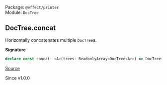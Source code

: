 Package: `@effect/printer`<br />
Module: `DocTree`<br />

## DocTree.concat

Horizontally concatenates multiple `DocTree`s.

**Signature**

```ts
declare const concat: <A>(trees: ReadonlyArray<DocTree<A>>) => DocTree<A>
```

[Source](https://github.com/Effect-TS/effect/tree/main/packages/printer/src/DocTree.ts#L238)

Since v1.0.0